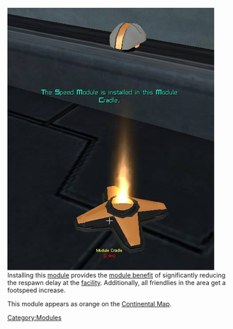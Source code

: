 ![](images/Speed_module.jpg "fig:Speed_module.jpg") Installing this
[module](modules.md) provides the [module
benefit](module_benefit.md) of significantly reducing the
respawn delay at the [facility](facility.md). Additionally, all
friendlies in the area get a footspeed increase.

This module appears as orange on the [Continental
Map](Continental_Map.md).

[Category:Modules](Category:Modules.md)
